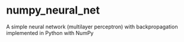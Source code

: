 # numpy_neural_net
A simple neural network (multilayer perceptron) with backpropagation implemented in Python with NumPy
